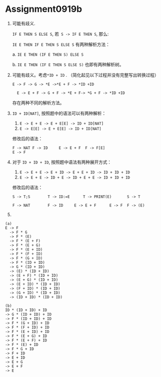 # Assignment0919b

1. 可能有歧义.

   `IF E THEN S ELSE S`,  若` S -> IF E THEN S`, 那么:

   `IE E THEN IF E THEN S ELSE S` 有两种解析方法：

   a.  `IE E THEN (IF E THEN S) ELSE S`

   b.  `IE E THEN (IF E THEN S ELSE S)` 也即有两种解析树。

2. 可能有歧义。考虑`*ID + ID` . （简化起见以下过程并没有完整写出转换过程）

    `E -> F -> G -> *E ->*E + F -> *ID +ID`

    `  E -> E + F -> G + F -> *E + F-> *G + F -> *ID +ID`

    存在两种不同的解析方法。

3. `ID + ID[NAT]`, 按照题中的语法可以有两种解析：

   1. `E -> E + E -> E + E[E] -> ID + ID[NAT]`
   2. `E -> E[E] -> E + E[E] -> ID + ID[NAT]`

   修改后的语法：

   ```
   F -> NAT	F -> ID		E -> E + F	F -> F[E]	
   E -> F
   ```

4. 对于 `ID + ID + ID`, 按照题中语法有两种展开方式：

    1. `E -> E + E -> E + ID -> E + E + ID -> ID + ID + ID`
    2. `E -> E + E -> ID + E -> ID + E + E -> ID + ID + ID`

    修改后的语法：

    ```
    S -> T;S		T -> ID:=E		T -> PRINT(E)		S -> T
    
    F -> NAT		F -> ID		E -> E + F		E -> F	F -> (E)
    ```

5. 

 ```
 (a)
 E -> F
   -> F * G
   -> F * (E)
   -> F * (E + F)
   -> F * (E + G)
   -> F * (E + ID)
   -> F * (F + ID)
   -> F * (G + ID)
   -> F * (ID + ID)
   -> G * (ID + ID)
   -> (E) * (ID + ID)
   -> (E + F) * (ID + ID)
   -> (E + G) * (ID + ID)
   -> (E + ID) * (ID + ID)
   -> (F + ID) * (ID + ID)
   -> (G + ID) * (ID + ID)
   -> (ID + ID) * (ID + ID)
   
 (b)
 ID * (ID + ID) + ID
 -> G * (ID + ID) + ID
 -> F * (ID + ID) + ID
 -> F * (G + ID) + ID
 -> F * (F + ID) + ID
 -> F * (E + ID) + ID
 -> F * (E + G) + ID
 -> F * (E + F) + ID
 -> F * (E) + ID
 -> F * G + ID
 -> F + ID
 -> E + ID
 -> E + G
 -> E + F
 -> E
 
 ```

